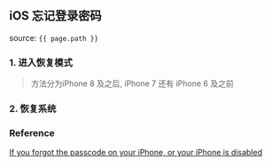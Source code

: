 ## iOS 忘记登录密码
source: `{{ page.path }}`

### 1. 进入恢复模式
> 方法分为iPhone 8 及之后, iPhone 7 还有 iPhone 6 及之前

### 2. 恢复系统

### Reference

[If you forgot the passcode on your iPhone, or your iPhone is disabled](https://support.apple.com/en-us/HT204306)
